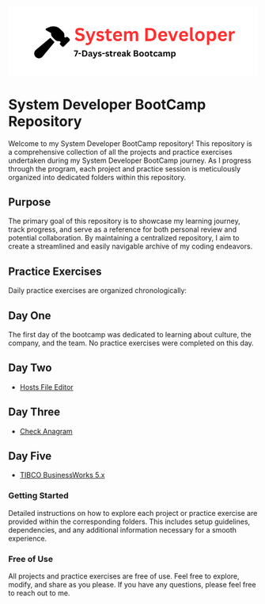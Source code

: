 ![system developer](/static/logo.png)

# System Developer BootCamp Repository

Welcome to my System Developer BootCamp repository! This repository is a comprehensive collection of all the projects and practice exercises undertaken during my System Developer BootCamp journey. As I progress through the program, each project and practice session is meticulously organized into dedicated folders within this repository.

## Purpose

The primary goal of this repository is to showcase my learning journey, track progress, and serve as a reference for both personal review and potential collaboration. By maintaining a centralized repository, I aim to create a streamlined and easily navigable archive of my coding endeavors.

## Practice Exercises

Daily practice exercises are organized chronologically:

## Day One

The first day of the bootcamp was dedicated to learning about culture, the company, and the team. No practice exercises were completed on this day.

## Day Two
- [Hosts File Editor](https://github.com/kuraykaraaslan/SystemDeveloperBootcamp/blob/main/DayTwoHostsFileEditor)

## Day Three
- [Check Anagram](https://github.com/kuraykaraaslan/SystemDeveloperBootcamp/blob/main/DayThreeCheckAnagram)

## Day Five
- [TIBCO BusinessWorks 5.x](https://github.com/kuraykaraaslan/SystemDeveloperBootcamp/blob/main/DayFiveTIBCO)



### Getting Started

Detailed instructions on how to explore each project or practice exercise are provided within the corresponding folders. This includes setup guidelines, dependencies, and any additional information necessary for a smooth experience.

### Free of Use

All projects and practice exercises are free of use. Feel free to explore, modify, and share as you please. If you have any questions, please feel free to reach out to me.